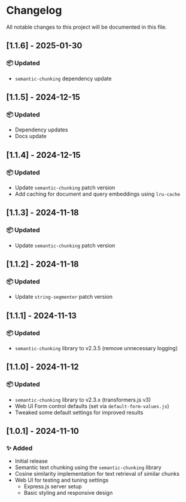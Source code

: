 # Changelog

All notable changes to this project will be documented in this file.

## [1.1.6] - 2025-01-30
### 📦 Updated
- `semantic-chunking` dependency update

## [1.1.5] - 2024-12-15
### 📦 Updated
- Dependency updates
- Docs update

## [1.1.4] - 2024-12-15
### 📦 Updated
- Update `semantic-chunking` patch version
- Add caching for document and query embeddings using `lru-cache`

## [1.1.3] - 2024-11-18
### 📦 Updated
- Update `semantic-chunking` patch version

## [1.1.2] - 2024-11-18
### 📦 Updated
- Update `string-segmenter` patch version

## [1.1.1] - 2024-11-13
### 📦 Updated
- `semantic-chunking` library to v2.3.5 (remove unnecessary logging)

## [1.1.0] - 2024-11-12
### 📦 Updated
- `semantic-chunking` library to v2.3.x (transformers.js v3)
- Web UI Form control defaults (set via `default-form-values.js`)
- Tweaked some default settings for improved results


## [1.0.1] - 2024-11-10
### ✨ Added
- Initial release
- Semantic text chunking using the `semantic-chunking` library
- Cosine similarity implementation for text retrieval of similar chunks
- Web UI for testing and tuning settings
  - Express.js server setup
  - Basic styling and responsive design
